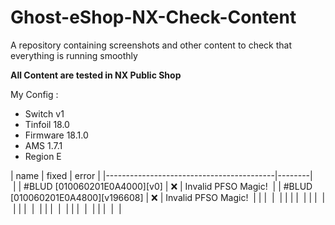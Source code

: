 # Ghost-eShop-NX-Check-Content
A repository containing screenshots and other content to check that everything is running smoothly


**All Content are tested in NX Public Shop**


My Config :
- Switch v1
- Tinfoil 18.0
- Firmware 18.1.0
- AMS 1.7.1
- Region E



| name                                     |  fixed | error  ​|
|------------------------------------------|--------|   ​    ​    ​    ​    ​    ​ |
| #BLUD [010060201E0A4000][v0]             |   ❌​  |  Invalid PFSO Magic! ​  |
| #BLUD [010060201E0A4800][v196608]        |   ❌​  |  Invalid PFSO Magic! ​  |
|         |   ​  |   ​  |
|         |   ​  |   ​  |
|         |   ​  |   ​  |
|         |   ​  |   ​  |
|         |   ​  |   ​  |
|         |   ​  |   ​  |
|         |   ​  |   ​  |

